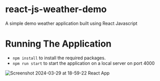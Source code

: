 # react-js-weather-demo
 A simple demo weather application built using React Javascript

# Running The Application

- `npm install` to install the required packages.
- `npm run start` to start the application on a local server on port 4000

![Screenshot 2024-03-29 at 18-59-22 React App](https://github.com/fingerthief/react-js-weather-demo/assets/2380471/f3aeb4bc-d3f5-4b6d-8503-18a58e44dddf)
